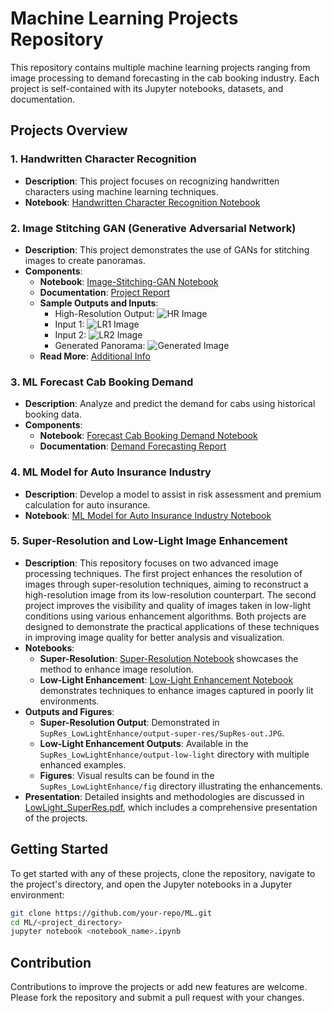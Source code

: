 # Machine Learning Projects Repository

This repository contains multiple machine learning projects ranging from image processing to demand forecasting in the cab booking industry. Each project is self-contained with its Jupyter notebooks, datasets, and documentation.

## Projects Overview

### 1. Handwritten Character Recognition

- **Description**: This project focuses on recognizing handwritten characters using machine learning techniques.
- **Notebook**: [Handwritten Character Recognition Notebook](Handwritten_character_recognition/handwritten_character_recognition.ipynb)

### 2. Image Stitching GAN (Generative Adversarial Network)

- **Description**: This project demonstrates the use of GANs for stitching images to create panoramas.
- **Components**:
  - **Notebook**: [Image-Stitching-GAN Notebook](Image-Stitching-GAN/Image-Stitching-GAN.ipynb)
  - **Documentation**: [Project Report](Image-Stitching-GAN/Image_Stitching_GAN.pdf)
  - **Sample Outputs and Inputs**:
    - High-Resolution Output: ![HR Image](Image-Stitching-GAN/hr/014.jpg)
    - Input 1: ![LR1 Image](Image-Stitching-GAN/lr1/014.jpg)
    - Input 2: ![LR2 Image](Image-Stitching-GAN/lr2/014.jpg)
    - Generated Panorama: ![Generated Image](Image-Stitching-GAN/test_generated_image_14.png)
  - **Read More**: [Additional Info](Image-Stitching-GAN/README.md)

### 3. ML Forecast Cab Booking Demand

- **Description**: Analyze and predict the demand for cabs using historical booking data.
- **Components**:
  - **Notebook**: [Forecast Cab Booking Demand Notebook](ML_Forecast_Cab_Booking_Demand/forecast_cab_booking_demand.ipynb)
  - **Documentation**: [Demand Forecasting Report](ML_Forecast_Cab_Booking_Demand/Forecast%20Cab%20Booking%20Demand.pdf)

### 4. ML Model for Auto Insurance Industry

- **Description**: Develop a model to assist in risk assessment and premium calculation for auto insurance.
- **Notebook**: [ML Model for Auto Insurance Industry Notebook](ML_model_for_Auto_Insurance_Industry/ml-model-for-auto-insurance-industry.ipynb)

### 5. Super-Resolution and Low-Light Image Enhancement

- **Description**: This repository focuses on two advanced image processing techniques. The first project enhances the resolution of images through super-resolution techniques, aiming to reconstruct a high-resolution image from its low-resolution counterpart. The second project improves the visibility and quality of images taken in low-light conditions using various enhancement algorithms. Both projects are designed to demonstrate the practical applications of these techniques in improving image quality for better analysis and visualization.
- **Notebooks**:
  - **Super-Resolution**: [Super-Resolution Notebook](SupRes_LowLightEnhance.SupRes.ipynb) showcases the method to enhance image resolution.
  - **Low-Light Enhancement**: [Low-Light Enhancement Notebook](SupRes_LowLightEnhance/OutputLowLE.ipynb) demonstrates techniques to enhance images captured in poorly lit environments.
- **Outputs and Figures**:
  - **Super-Resolution Output**: Demonstrated in `SupRes_LowLightEnhance/output-super-res/SupRes-out.JPG`.
  - **Low-Light Enhancement Outputs**: Available in the `SupRes_LowLightEnhance/output-low-light` directory with multiple enhanced examples.
  - **Figures**: Visual results can be found in the `SupRes_LowLightEnhance/fig` directory illustrating the enhancements.
- **Presentation**: Detailed insights and methodologies are discussed in [LowLight_SuperRes.pdf](SupRes_LowLightEnhance/LowLight_SuperRes.pdf), which includes a comprehensive presentation of the projects.

## Getting Started

To get started with any of these projects, clone the repository, navigate to the project's directory, and open the Jupyter notebooks in a Jupyter environment:

```bash
git clone https://github.com/your-repo/ML.git
cd ML/<project_directory>
jupyter notebook <notebook_name>.ipynb
```

## Contribution

Contributions to improve the projects or add new features are welcome. Please fork the repository and submit a pull request with your changes.

<!-- ## License

The contents of this repository are covered under [MIT License](LICENSE). -->
